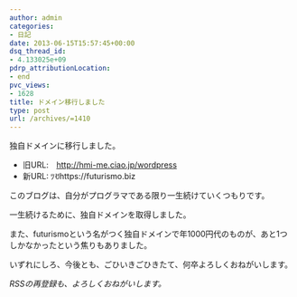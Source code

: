 ```yaml
---
author: admin
categories:
- 日記
date: 2013-06-15T15:57:45+00:00
dsq_thread_id:
- 4.133025e+09
pdrp_attributionLocation:
- end
pvc_views:
- 1628
title: ドメイン移行しました
type: post
url: /archives/=1410
---
```


独自ドメインに移行しました。

  * 旧URL:　http://hmi-me.ciao.jp/wordpress
  * 新URL: ﾂꀀhttps://futurismo.biz

このブログは、自分がプログラマである限り一生続けていくつもりです。

一生続けるために、独自ドメインを取得しました。

また、futurismoという名がつく独自ドメインで年1000円代のものが、あと1つしかなかったという焦りもありました。

いずれにしろ、今後とも、ごひいきごひきたて、何卒よろしくおねがいします。

<em id="__mceDel">RSSの再登録も、よろしくおねがいします。<br /> </em>

&nbsp;

<div id="fastlookup_top">
</div>